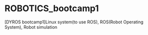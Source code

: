 # ROBOTICS_bootcamp1
[DYROS bootcamp1]Linux system(to use ROS), ROS(Robot Operating System), Robot simulation
